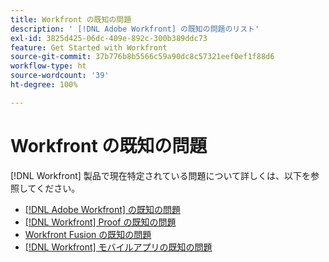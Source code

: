 ```yaml
---
title: Workfront の既知の問題
description: ' [!DNL Adobe Workfront] の既知の問題のリスト'
exl-id: 3825d425-06dc-409e-892c-300b389ddc73
feature: Get Started with Workfront
source-git-commit: 37b776b8b5566c59a90dc8c57321eef0ef1f88d6
workflow-type: ht
source-wordcount: '39'
ht-degree: 100%

---
```


# Workfront の既知の問題

[!DNL Workfront] 製品で現在特定されている問題について詳しくは、以下を参照してください。

* [ [!DNL Adobe Workfront] の既知の問題](newworkfrontexperience.md)
* [ [!DNL Workfront]  Proof の既知の問題](workfrontproof.md)
* [Workfront Fusion の既知の問題](workfrontfusion.md)
* [ [!DNL Workfront]  モバイルアプリの既知の問題](workfrontmobile.md)
